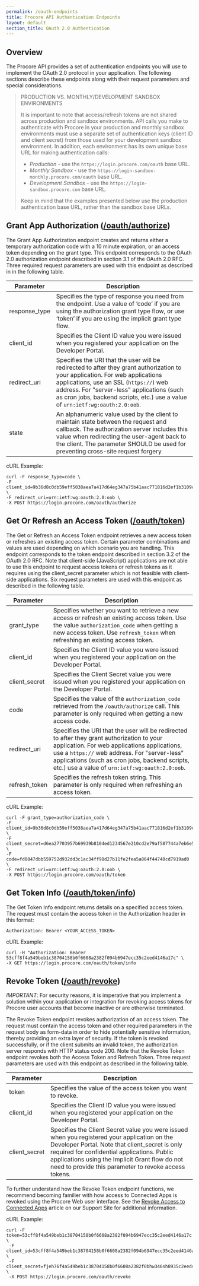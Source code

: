 ```yaml
---
permalink: /oauth-endpoints
title: Procore API Authentication Endpoints
layout: default
section_title: OAuth 2.0 Authentication
---
```


## Overview

The Procore API provides a set of authentication endpoints you will use to implement the OAuth 2.0 protocol in your application.
The following sections describe these endpoints along with their request parameters and special considerations.

> PRODUCTION VS. MONTHLY/DEVELOPMENT SANDBOX ENVIRONMENTS
>
> It is important to note that access/refresh tokens are not shared across production and sandbox environments. API calls you make to authenticate with Procore in your production and monthly sandbox environments must use a separate set of authentication keys (client ID and client secret) from those used for your development sandbox environment. In addition, each environment has its own unique base URL for making authentication calls:
>
> - _Production_ - use the `https://login.procore.com/oauth` base URL.
> - _Monthly Sandbox_ - use the `https://login-sandbox-monthly.procore.com/oauth` base URL.
> - _Development Sandbox_ - use the `https://login-sandbox.procore.com` base URL.
>
> Keep in mind that the examples presented below use the production authentication base URL, rather than the sandbox base URLs.

## Grant App Authorization ([/oauth/authorize](https://developers.procore.com/reference/authentication#grant-app-authorization))

The Grant App Authorization endpoint creates and returns either a temporary authorization code with a 10 minute expiration, or an access token depending on the grant type.
This endpoint corresponds to the OAuth 2.0 authorization endpoint described in section 3.1 of the OAuth 2.0 RFC.
Three required request parameters are used with this endpoint as described in in the following table.

| Parameter     |  Description                                                                                                                                                                                                                                                                                            |
| ------------- | ------------------------------------------------------------------------------------------------------------------------------------------------------------------------------------------------------------------------------------------------------------------------------------------------------- |
| response_type | Specifies the type of response you need from the endpoint. Use a value of ‘code’ if you are using the authorization grant type flow, or use ‘token’ if you are using the implicit grant type flow.                                                                                                      |
| client_id     | Specifies the Client ID value you were issued when you registered your application on the Developer Portal.                                                                                                                                                                                             |
| redirect_uri  | Specifies the URI that the user will be redirected to after they grant authorization to your application. For web applications applications, use an SSL (`https://`) web address. For "server-less" applications (such as cron jobs, backend scripts, etc.) use a value of `urn:ietf:wg:oauth:2.0:oob`. |
| state         | An alphanumeric value used by the client to maintain state between the request and callback. The authorization server includes this value when redirecting the user-agent back to the client. The parameter SHOULD be used for preventing cross-site request forgery                                    |

cURL Example:

```
curl -F response_type=code \
-F client_id=9b36d8c0db59eff5038aea7a417d64eg347a75b41aac771816d2ef1b3109cc2f \
-F redirect_uri=urn:ietf:wg:oauth:2.0:oob \
-X POST https://login.procore.com/oauth/authorize
```

## Get Or Refresh an Access Token ([/oauth/token](https://developers.procore.com/reference/authentication#get-or-refresh-an-access-token))

The Get or Refresh an Access Token endpoint retrieves a new access token or refreshes an existing access token.
Certain parameter combinations and values are used depending on which scenario you are handling.
This endpoint corresponds to the token endpoint described in section 3.2 of the OAuth 2.0 RFC.
Note that client-side (JavaScript) applications are not able to use this endpoint to request access tokens or refresh tokens as it requires using the client_secret parameter which is not feasible with client-side applications.
Six request parameters are used with this endpoint as described in the following table.

| Parameter     |  Description                                                                                                                                                                                                                                                                                     |
| ------------- | -------------------------------------------------------------------------------------------------------------------------------------------------------------------------------------------------------------------------------------------------------------------------------------------------|
| grant_type    | Specifies whether you want to retrieve a new access or refresh an existing access token. Use the value `authorization_code` when getting a new access token. Use `refresh_token` when refreshing an existing access token.                                                                       |
| client_id     | Specifies the Client ID value you were issued when you registered your application on the Developer Portal.                                                                                                                                                                                      |
| client_secret | Specifies the Client Secret value you were issued when you registered your application on the Developer Portal.                                                                                                                                                                                  |
| code          | Specifies the value of the `authorization_code` retrieved from the `/oauth/authorize` call. This parameter is only required when getting a new access code.                                                                                                                                      |
| redirect_uri  | Specifies the URI that the user will be redirected to after they grant authorization to your application. For web applications applications, use a `https://` web address. For "server-less" applications (such as cron jobs, backend scripts, etc.) use a value of `urn:ietf:wg:oauth:2.0:oob`. |
| refresh_token | Specifies the refresh token string. This parameter is only required when refreshing an access token.                                                                                                                                                                                             |

cURL Example:

```
curl -F grant_type=authorization_code \
-F client_id=9b36d8c0db59eff5038aea7a417d64eg347a75b41aac771816d2ef1b3109cc2f \
-F client_secret=d6ea27703957b69939b8104ed1234567e210cd2e79af587744a7eb6e58f5b3d2 \
-F code=fd0847dbb559752d932dd3c1ac34ff98d27b11fe2fea5a864f44740cd7919ad0 \
-F redirect_uri=urn:ietf:wg:oauth:2.0:oob \
-X POST https://login.procore.com/oauth/token
```

## Get Token Info ([/oauth/token/info](https://developers.procore.com/reference/authentication#get-token-info))

The Get Token Info endpoint returns details on a specified access token.
The request must contain the access token in the Authorization header in this format:

```
Authorization: Bearer <YOUR_ACCESS_TOKEN>
```

cURL Example:

```
curl -H "Authorization: Bearer 53cff8f4a549beb1c38704158b0f6608a2382f094b6947ecc35c2eed4146a17c" \
-X GET https://login.procore.com/oauth/token/info
```

## Revoke Token ([/oauth/revoke](https://developers.procore.com/reference/authentication#revoke-token))

*IMPORTANT*: For security reasons, it is imperative that you implement a solution within your application or integration for revoking access tokens for Procore user accounts that become inactive or are otherwise terminated.

The Revoke Token endpoint revokes authorization of an access token.
The request must contain the access token and other required parameters in the request body as form-data in order to hide potentially sensitive information, thereby providing an extra layer of security.
If the token is revoked successfully, or if the client submits an invalid token, the authorization server responds with HTTP status code 200.
Note that the Revoke Token endpoint revokes both the Access Token and Refresh Token.
Three request parameters are used with this endpoint as described in the following table.

| Parameter     |  Description                                                                                                                                                                                                                                                                                             |
| ------------- | ---------------------------------------------------------------------------------------------------------------------------------------------------------------------------------------------------------------------------------------------------------------------------------------------------------|
| token         | Specifies the value of the access token you want to revoke.                                                                                                                                                                                                                                              |
| client_id     | Specifies the Client ID value you were issued when you registered your application on the Developer Portal.                                                                                                                                                                                              |
| client_secret | Specifies the Client Secret value you were issued when you registered your application on the Developer Portal. Note that client_secret is only required for confidential applications. Public applications using the Implicit Grant flow do not need to provide this parameter to revoke access tokens. |

To further understand how the Revoke Token endpoint functions, we recommend becoming familier with how access to Connected Apps is revoked using the Procore Web user interface.
See the [Revoke Access to Connected Apps](http://support.procore.com/products/online/user-guide/company-level/portfolio/tutorials/revoke-access-for-connected-apps) article on our Support Site for additional information.

cURL Example:

```
curl -F token=53cff8f4a549beb1c38704158b0f6608a2382f094b6947ecc35c2eed4146a17c \
 -F client_id=53cff8f4a549beb1c38704158b0f6608a2382f094b6947ecc35c2eed4146a17c \
 -F client_secret=fjeh76f4a549beb1c38704158b0f6608a2382f0bhw346sh8935c2eed4146a17c \
 -X POST https://login.procore.com/oauth/revoke
```